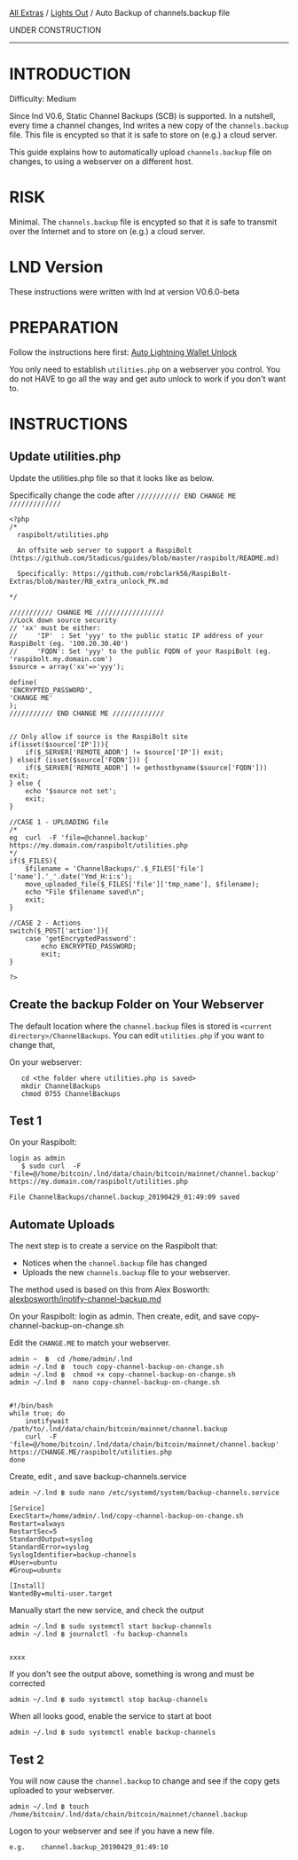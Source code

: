 [All Extras](README.md) / [Lights Out](https://github.com/robclark56/RaspiBolt-Extras/blob/master/README.md#the-lights-out-raspibolt) / Auto Backup of channels.backup file


UNDER CONSTRUCTION

---
# INTRODUCTION #

Difficulty: Medium

Since lnd V0.6, Static Channel Backups (SCB) is supported. In a nutshell, every time a channel changes, lnd writes a new copy of the `channels.backup` file. This file is encypted so that it is safe to store on (e.g.) a cloud server. 

This guide explains how to automatically upload `channels.backup` file on changes, to using a webserver on a different host. 

# RISK #
Minimal. The `channels.backup` file is encypted so that it is safe to transmit over the Internet and to store on (e.g.) a cloud server. 


# LND Version #
These instructions were written with lnd at version V0.6.0-beta

# PREPARATION #
Follow the instructions here first: [Auto Lightning Wallet Unlock](https://github.com/robclark56/RaspiBolt-Extras/blob/master/RB_extra_unlock_PK.md)

You only need to establish `utilities.php` on a webserver you control. You do not HAVE to go all the way and get auto unlock to work if you don't want to.

# INSTRUCTIONS #

## Update utilities.php ##
Update the utilities.php file so that it looks like as below. 

Specifically change the code after `/////////// END CHANGE ME /////////////`

```
<?php
/*
  raspibolt/utilities.php
  
  An offsite web server to support a RaspiBolt (https://github.com/Stadicus/guides/blob/master/raspibolt/README.md)
  
  Specifically: https://github.com/robclark56/RaspiBolt-Extras/blob/master/RB_extra_unlock_PK.md

*/

/////////// CHANGE ME /////////////////
//Lock down source security 
// 'xx' must be either:
//     'IP'  : Set 'yyy' to the public static IP address of your RaspiBolt (eg. '100.20.30.40')
//     'FQDN': Set 'yyy' to the public FQDN of your RaspiBolt (eg. 'raspibolt.my.domain.com')
$source = array('xx'=>'yyy');

define(
'ENCRYPTED_PASSWORD',
'CHANGE ME'
);
/////////// END CHANGE ME /////////////


// Only allow if source is the RaspiBolt site
if(isset($source['IP'])){
    if($_SERVER['REMOTE_ADDR'] != $source['IP']) exit;
} elseif (isset($source['FQDN'])) {
    if($_SERVER['REMOTE_ADDR'] != gethostbyname($source['FQDN'])) exit;
} else {
    echo '$source not set';
    exit;
}

//CASE 1 - UPLOADING file
/*
eg  curl  -F 'file=@channel.backup'  https://my.domain.com/raspibolt/utilities.php
*/
if($_FILES){
    $filename = 'ChannelBackups/'.$_FILES['file']['name'].'_'.date('Ymd_H:i:s');
    move_uploaded_file($_FILES['file']['tmp_name'], $filename);
    echo "File $filename saved\n";
    exit;
}

//CASE 2 - Actions
switch($_POST['action']){
    case 'getEncryptedPassword':
        echo ENCRYPTED_PASSWORD;
        exit;
}

?>
```

## Create the backup Folder on Your Webserver  ##
The default location where the `channel.backup` files is stored is  `<current directory>/ChannelBackups`. You can edit `utilities.php` if you want to change that,

On your webserver:
```
   cd <the folder where utilities.php is saved>
   mkdir ChannelBackups
   chmod 0755 ChannelBackups
```

## Test 1 ##
On your Raspibolt:
```
login as admin
   $ sudo curl  -F 'file=@/home/bitcoin/.lnd/data/chain/bitcoin/mainnet/channel.backup'  https://my.domain.com/raspibolt/utilities.php

File ChannelBackups/channel.backup_20190429_01:49:09 saved

```

## Automate Uploads ##
The next step is to create a service on the Raspibolt that:
* Notices when the `channel.backup` file has changed
* Uploads the new `channels.backup` file to your webserver.

The method used is based on this from Alex Bosworth: [alexbosworth/inotify-channel-backup.md](https://gist.github.com/alexbosworth/2c5e185aedbdac45a03655b709e255a3)

On your Raspibolt: login as admin. Then create, edit, and save copy-channel-backup-on-change.sh

Edit the `CHANGE.ME` to match your webserver.

```
admin ~  ฿  cd /home/admin/.lnd
admin ~/.lnd ฿  touch copy-channel-backup-on-change.sh
admin ~/.lnd ฿  chmod +x copy-channel-backup-on-change.sh
admin ~/.lnd ฿  nano copy-channel-backup-on-change.sh


#!/bin/bash
while true; do
    inotifywait /path/to/.lnd/data/chain/bitcoin/mainnet/channel.backup
    curl  -F 'file=@/home/bitcoin/.lnd/data/chain/bitcoin/mainnet/channel.backup'  https://CHANGE.ME/raspibolt/utilities.php
done

```
Create, edit , and save backup-channels.service
```
admin ~/.lnd ฿ sudo nano /etc/systemd/system/backup-channels.service

[Service]
ExecStart=/home/admin/.lnd/copy-channel-backup-on-change.sh
Restart=always
RestartSec=5
StandardOutput=syslog
StandardError=syslog
SyslogIdentifier=backup-channels
#User=ubuntu
#Group=ubuntu

[Install]
WantedBy=multi-user.target

```
Manually start the new service, and check the output
```
admin ~/.lnd ฿ sudo systemctl start backup-channels
admin ~/.lnd ฿ journalctl -fu backup-channels


xxxx
```

If you don't see the output above, something is wrong and must be corrected
```
admin ~/.lnd ฿ sudo systemctl stop backup-channels

```
When all looks good, enable the service to start at boot
```
admin ~/.lnd ฿ sudo systemctl enable backup-channels

```

## Test 2 ##
You will now cause the `channel.backup` to change and see if the copy gets uploaded to your webserver.
```
admin ~/.lnd ฿ touch /home/bitcoin/.lnd/data/chain/bitcoin/mainnet/channel.backup
```

Logon to your webserver and see if you have a new file.
```
e.g.    channel.backup_20190429_01:49:10
```

